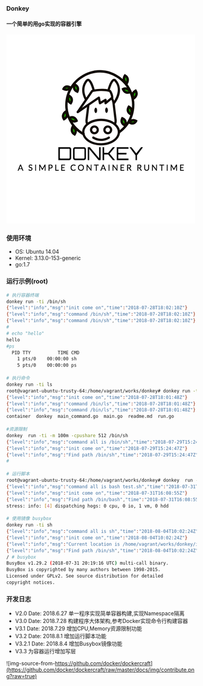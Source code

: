 ### Donkey

#### 一个简单的用go实现的容器引擎

![donkey](./img/logo.png)
### 使用环境
- OS: Ubuntu 14.04
- Kernel: 3.13.0-153-generic
- go:1.7


### 运行示例(root)
```bash
# 执行容器终端
donkey run -ti /bin/sh
{"level":"info","msg":"init come on","time":"2018-07-28T18:02:10Z"}
{"level":"info","msg":"command /bin/sh","time":"2018-07-28T18:02:10Z"}
{"level":"info","msg":"command /bin/sh","time":"2018-07-28T18:02:10Z"}
#
# echo "hello"
hello
#ps
  PID TTY          TIME CMD
    1 pts/0    00:00:00 sh
    5 pts/0    00:00:00 ps

# 执行命令
donkey run -ti ls
root@vagrant-ubuntu-trusty-64:/home/vagrant/works/donkey# donkey run -ti /bin/ls
{"level":"info","msg":"init come on","time":"2018-07-28T18:01:48Z"}
{"level":"info","msg":"command /bin/ls","time":"2018-07-28T18:01:48Z"}
{"level":"info","msg":"command /bin/ls","time":"2018-07-28T18:01:48Z"}
container  donkey  main_command.go  main.go  readme.md	run.go

#资源限制
donkey  run -ti -m 100m -cpushare 512 /bin/sh
{"level":"info","msg":"command all is /bin/sh","time":"2018-07-29T15:24:47Z"}
{"level":"info","msg":"init come on","time":"2018-07-29T15:24:47Z"}
{"level":"info","msg":"Find path /bin/sh","time":"2018-07-29T15:24:47Z"}
#

# 运行脚本
root@vagrant-ubuntu-trusty-64:/home/vagrant/works/donkey# donkey  run -ti -m 100m  bash test.sh
{"level":"info","msg":"command all is bash test.sh","time":"2018-07-31T16:08:55Z"}
{"level":"info","msg":"init come on","time":"2018-07-31T16:08:55Z"}
{"level":"info","msg":"Find path /bin/bash","time":"2018-07-31T16:08:55Z"}
stress: info: [4] dispatching hogs: 0 cpu, 0 io, 1 vm, 0 hdd

# 使用镜像 busybox
donkey run -ti sh
{"level":"info","msg":"command all is sh","time":"2018-08-04T10:02:24Z"}
{"level":"info","msg":"init come on","time":"2018-08-04T10:02:24Z"}
{"level":"info","msg":"Current location is /home/vagrant/works/donkey/images/busybox","time":"2018-08-04T10:02:24Z"}
{"level":"info","msg":"Find path /bin/sh","time":"2018-08-04T10:02:24Z"}
/ # busybox
BusyBox v1.29.2 (2018-07-31 20:19:16 UTC) multi-call binary.
BusyBox is copyrighted by many authors between 1998-2015.
Licensed under GPLv2. See source distribution for detailed
copyright notices.
```

### 开发日志
- V2.0
Date: 2018.6.27
单一程序实现简单容器构建,实现Namespace隔离
- V3.0 
Date: 2018.7.28
构建程序大体架构,参考Docker实现命令行构建容器
- V3.1
Date: 2018.7.29
增加CPU,Memory资源限制功能
- V3.2
Date: 2018.8.1
增加运行脚本功能                                                                                              
- V3.2.1
Date: 2018.8.4
增加Busybox镜像功能
- V3.3
为容器运行增加写层

![img-source-from-https://github.com/docker/dockercraft](https://github.com/docker/dockercraft/raw/master/docs/img/contribute.png?raw=true)
